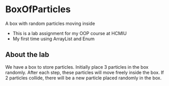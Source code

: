 # BoxOfParticles
A box with random particles moving inside
- This is a lab assignment for my OOP course at HCMIU
- My first time using ArrayList and Enum

## About the lab
We have a box to store particles. Initially place 3 particles in the box randomly. After each step, these particles will move freely inside the box. If 2 particles collide, there will be a new particle placed randomly in the box.

